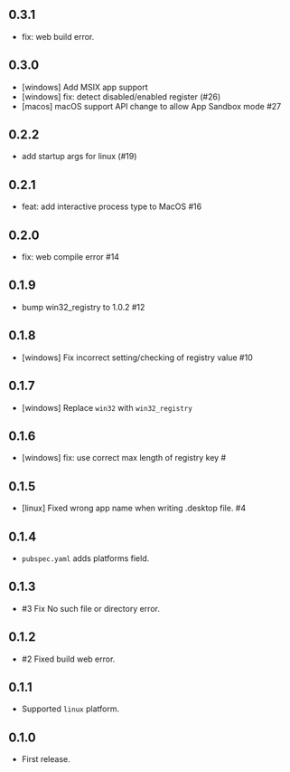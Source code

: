 ## 0.3.1

- fix: web build error.

## 0.3.0

* [windows] Add MSIX app support
* [windows] fix: detect disabled/enabled register (#26)
* [macos] macOS support API change to allow App Sandbox mode #27

## 0.2.2

* add startup args for linux (#19)

## 0.2.1

* feat: add interactive process type to MacOS #16

## 0.2.0

- fix: web compile error #14

## 0.1.9

- bump win32_registry to 1.0.2 #12

## 0.1.8

- [windows] Fix incorrect setting/checking of registry value #10

## 0.1.7

- [windows] Replace `win32` with `win32_registry`

## 0.1.6

- [windows] fix: use correct max length of registry key #

## 0.1.5

- [linux] Fixed wrong app name when writing .desktop file. #4

## 0.1.4

- `pubspec.yaml` adds platforms field.

## 0.1.3

- #3 Fix  No such file or directory error.

## 0.1.2

- #2 Fixed build web error.

## 0.1.1

- Supported `linux` platform.

## 0.1.0

- First release.
